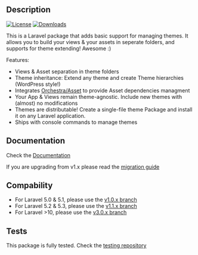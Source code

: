 ## Description
[![License](http://img.shields.io/badge/license-MIT-brightgreen.svg?style=flat-square)](https://tldrlegal.com/license/mit-license)
[![Downloads](https://img.shields.io/packagist/dt/igaster/laravel-theme.svg?style=flat-square)](https://packagist.org/packages/igaster/laravel-theme)

This is a Laravel package that adds basic support for managing themes. It allows you to build your views & your assets in seperate folders, and supports for theme extending! Awesome :)

Features:

* Views & Asset separation in theme folders
* Theme inheritance: Extend any theme and create Theme hierarchies (WordPress style!)
* Integrates [Orchestra/Asset](http://orchestraplatform.com/docs/3.0/components/asset) to provide Asset dependencies managment
* Your App & Views remain theme-agnostic. Include new themes with (almost) no modifications
* Themes are distributable! Create a single-file theme Package and install it on any Laravel application.
* Ships with console commands to manage themes

## Documentation

Check the [Documentation](https://github.com/igaster/laravel-theme/wiki/1.-Installation)

If you are upgrading from v1.x please read the [migration guide](https://github.com/igaster/laravel-theme/wiki/Migrating-from-v1.x)

## Compability


- For Laravel 5.0 & 5.1, please use the [v1.0.x branch](https://github.com/igaster/laravel-theme/tree/v1.0)
- For Laravel 5.2 & 5.3, please use the [v1.1.x branch](https://github.com/igaster/laravel-theme/tree/v1.1)
- For Laravel >10, please use the [v3.0.x branch](https://github.com/mankingkaew/laravel-theme/tree/v3.0)
## Tests

This package is fully tested. Check the [testing repository](https://github.com/igaster/laravel-theme-tests)
